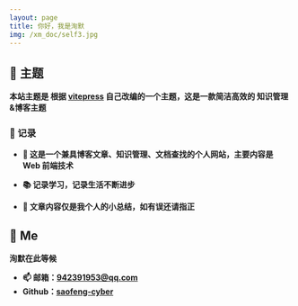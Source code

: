 ```yaml
---
layout: page
title: 你好，我是洵默
img: /xm_doc/self3.jpg
---
```


## 🎨 主题

**本站主题是 根据 [vitepress](https://vitepress.dev/zh/) 自己改编的一个主题，这是一款简洁高效的 知识管理&博客主题**

### 🦥 记录

- **🤗 这是一个兼具博客文章、知识管理、文档查找的个人网站，主要内容是 Web 前端技术**

- **📚 记录学习，记录生活不断进步**

- **🍦 文章内容仅是我个人的小总结，如有误还请指正**

## 👻 Me

**洵默在此等候**

- **📫 邮箱：942391953@qq.com**
- **Github：[saofeng-cyber](https://github.com/saofeng-cyber)**
